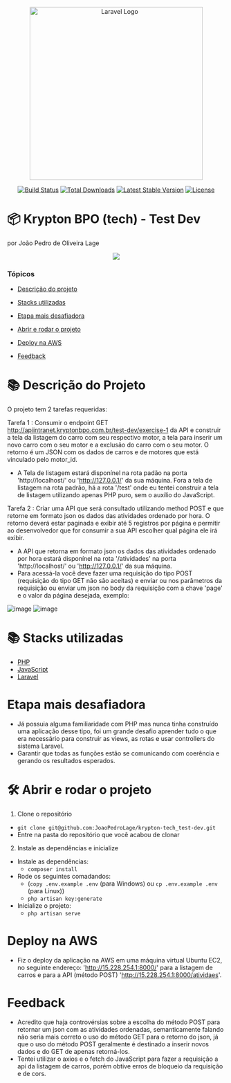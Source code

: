 <p align="center"><a href="https://laravel.com" target="_blank"><img src="https://raw.githubusercontent.com/laravel/art/master/logo-lockup/5%20SVG/2%20CMYK/1%20Full%20Color/laravel-logolockup-cmyk-red.svg" width="400" alt="Laravel Logo"></a></p>

<p align="center">
<a href="https://github.com/laravel/framework/actions"><img src="https://github.com/laravel/framework/workflows/tests/badge.svg" alt="Build Status"></a>
<a href="https://packagist.org/packages/laravel/framework"><img src="https://img.shields.io/packagist/dt/laravel/framework" alt="Total Downloads"></a>
<a href="https://packagist.org/packages/laravel/framework"><img src="https://img.shields.io/packagist/v/laravel/framework" alt="Latest Stable Version"></a>
<a href="https://packagist.org/packages/laravel/framework"><img src="https://img.shields.io/packagist/l/laravel/framework" alt="License"></a>
</p>

# :package: Krypton BPO (tech) - Test Dev
por João Pedro de Oliveira Lage

<p align="center">
   <img src="http://img.shields.io/static/v1?label=STATUS&message=EM%20DESENVOLVIMENTO&color=RED&style=for-the-badge"/>
</p>

### Tópicos

- [Descrição do projeto](#books-descrição-do-projeto)

- [Stacks utilizadas](#books-stacks-utilizadas)

- [Etapa mais desafiadora](#%EF%B8%8F-etapa-mais-desafiadora)

- [Abrir e rodar o projeto](#%EF%B8%8F-abrir-e-rodar-o-projeto)

- [Deploy na AWS](#deploy)

- [Feedback](#%EF%B8%8F-feedback)



# :books: Descrição do Projeto

O projeto tem 2 tarefas requeridas:

Tarefa 1 :
Consumir o endpoint GET http://apiintranet.kryptonbpo.com.br/test-dev/exercise-1 da API e construir a tela da listagem do carro com seu respectivo motor, a tela para inserir um novo carro com o seu motor e a exclusão do carro com o seu motor. O retorno é um JSON com os dados de carros e de motores que está vinculado pelo motor_id.

* A Tela de listagem estará disponínel na rota padão na porta 'http://localhost/' ou 'http://127.0.0.1/' da sua máquina. Fora a tela de listagem na rota padrão, há a rota '/test' onde eu tentei construir a tela de listagem utilizando apenas PHP puro, sem o auxílio do JavaScript.

Tarefa 2 :
Criar uma API que será consultado utilizando method POST e que retorne em formato json os dados das atividades ordenado por hora.
O retorno deverá estar paginada e exibir até 5 registros por página e permitir ao desenvolvedor que for consumir a sua API escolher qual página ele irá exibir.

* A API que retorna em formato json os dados das atividades ordenado por hora estará disponínel na rota '/atividades' na porta 'http://localhost/' ou 'http://127.0.0.1/' da sua máquina.
* Para acessá-la você deve fazer uma requisição do tipo POST (requisição do tipo GET não são aceitas) e enviar ou nos parâmetros da requisição ou enviar um json no body da requisição com a chave 'page' e o valor da página desejada, exemplo:



![image](https://github.com/JoaoPedroLage/krypton-tech_test-dev/assets/87338925/9ea5f3e4-fbe2-43e4-a752-a614da782b43)
![image](https://github.com/JoaoPedroLage/krypton-tech_test-dev/assets/87338925/d8160206-06bd-4383-8e51-985f0897b34e)


# :books: Stacks utilizadas

- [PHP](https://www.php.net/)
- [JavaScript](https://www.w3schools.com/js/)
- [Laravel](https://laravel.com/)


# Etapa mais desafiadora

- Já possuia alguma familiaridade com PHP mas nunca tinha construído uma aplicação desse tipo, foi um grande desafio aprender tudo o que era necessário para construir as views, as rotas e usar controllers do sistema Laravel.
- Garantir que todas as funções estão se comunicando com coerência e gerando os resultados esperados.


# 🛠️ Abrir e rodar o projeto

1. Clone o repositório
  * `git clone git@github.com:JoaoPedroLage/krypton-tech_test-dev.git`
  * Entre na pasta do repositório que você acabou de clonar

2. Instale as dependências e inicialize
  * Instale as dependências:
    * `composer install`
  * Rode os seguintes comadandos:
    * (`copy .env.example .env` (para Windows) ou `cp .env.example .env` (para Linux))
    * `php artisan key:generate`
  * Inicialize o projeto:
    * `php artisan serve`

# Deploy na AWS
* Fiz o deploy da aplicação na AWS em uma máquina virtual Ubuntu EC2, no seguinte endereço: 'http://15.228.254.1:8000/' para a listagem de carros e para a API (método POST) 'http://15.228.254.1:8000/atividaes'.

# Feedback

* Acredito que haja controvérsias sobre a escolha do método POST para retornar um json com as atividades ordenadas, semanticamente falando não seria mais correto o uso do método GET para o retorno do json, já que o uso do método POST geralmente é destinado a inserir novos dados e do GET de apenas retorná-los.
* Tentei utilizar o axios e o fetch do JavaScript para fazer a requisição a api da listagem de carros, porém obtive erros de bloqueio da requisição e de cors.
